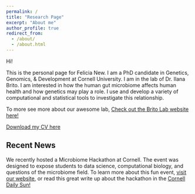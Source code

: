 ```yaml
---
permalink: /
title: "Research Page"
excerpt: "About me"
author_profile: true
redirect_from: 
  - /about/
  - /about.html
---
```


Hi!

This is the personal page for Felicia New. I am a PhD candidate in Genetics, Genomics, & Development at Cornell University. I am in the lab of Dr. Ilana Brito. I am interested in how the human gut microbiome affects human health and how genetics may play a role. I use and develop a variety of computational and statistical tools to investigate this relationship.

To more see more about our awesome lab, [Check out the Brito Lab website here!](https://www.britolab.org)

[Download my CV here](https://fnew.github.io/files/FeliciaNewCV.pdf)

Recent News
-----------
We recently hosted a Microbiome Hackathon at Cornell. The event was designed to expose students to data science, computational biology, and questions of the microbiome field. To learn more about this fun event, [visit our website](https://www.microbiomehack.org), or read this great write up about the hackathon in the [Cornell Daily Sun!](https://cornellsun.com/2019/04/19/cancer-biology-machine-learning-and-creative-problem-solving-at-cornells-microbiome-hackathon/)
